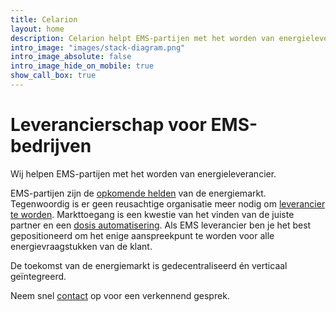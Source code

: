 ```yaml
---
title: Celarion
layout: home
description: Celarion helpt EMS-partijen met het worden van energieleverancier.
intro_image: "images/stack-diagram.png"
intro_image_absolute: false
intro_image_hide_on_mobile: true
show_call_box: true
---
```


# Leverancierschap voor EMS-bedrijven

Wij helpen EMS-partijen met het worden van energieleverancier.

EMS-partijen zijn de [opkomende helden](/services/ems-markt/) van de energiemarkt. 
Tegenwoordig is er geen reusachtige organisatie meer nodig om [leverancier te worden](/services/business-consulting/). Markttoegang is een kwestie van het vinden van de juiste partner en een [dosis automatisering](/services/implementatie-consulting/).
Als EMS leverancier ben je het best gepositioneerd om het enige aanspreekpunt te worden voor alle energievraagstukken van de klant. 

De toekomst van de energiemarkt is gedecentraliseerd én verticaal geïntegreerd.

Neem snel [contact](/contact/) op voor een verkennend gesprek.
